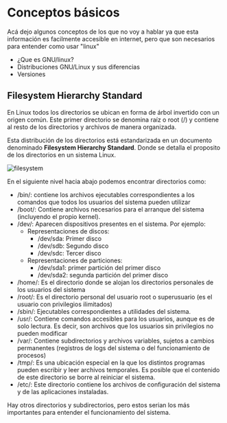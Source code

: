 # Conceptos básicos

Acá dejo algunos conceptos de los que no voy a hablar ya que esta información es facilmente accesible en internet, pero que son necesarios para entender como usar "linux"

- ¿Que es GNU/linux?
- Distribuciones GNU/Linux y sus diferencias
- Versiones 

## Filesystem Hierarchy Standard

En Linux todos los directorios se ubican en forma de árbol invertido con un origen común. Este primer directorio se denomina raíz o root (/) y contiene al resto de los directorios y archivos de manera organizada. 

Esta distribución de los directorios está estandarizada en un documento denominado **Filesystem Hierarchy Standard**. Donde se detalla el proposito de los directorios en un sistema Linux.

![filesystem](https://thesagediary.files.wordpress.com/2018/09/linuxfile.png)

En el siguiente nivel hacia abajo podemos encontrar directorios como:
- /bin/: contiene los archivos ejecutables correspondientes a los comandos que todos los usuarios del sistema pueden utilizar
- /boot/: Contiene archivos necesarios para el arranque del sistema (incluyendo el propio kernel).
- /dev/: Aparecen dispositivos presentes en el sistema. Por ejemplo:
	- Representaciones de discos: 
		- /dev/sda: Primer disco 
		- /dev/sdb: Segundo disco
		- /dev/sdc: Tercer disco
	- Representaciones de particiones:
		- /dev/sda1: primer partición del primer disco
		- /dev/sda2: segunda partición del primer disco
- /home/: Es el directorio donde se alojan los directorios personales de los usuarios del sistema 
- /root/: Es el directorio personal del usuario root o superusuario (es el usuario con privilegios ilimitados)
- /sbin/: Ejecutables correspondientes a utilidades del sistema.
- /usr/: Contiene comandos accesibles para los usuarios, aunque es de solo lectura. Es decir, son archivos que los usuarios sin privilegios no pueden modificar
- /var/: Contiene subdirectorios y archivos variables, sujetos a cambios permanentes (registros de logs del sistema o del funcionamiento de procesos)
- /tmp/: Es una ubicación especial en la que los distintos programas pueden escribir y leer archivos temporales. Es posible que el contenido de este directorio se borre al reiniciar el sistema.
- /etc/: Este directorio contiene los archivos de configuración del sistema y de las aplicaciones instaladas.

Hay otros directorios y subdirectorios, pero estos serian los más importantes para entender el funcionamiento del sistema.


